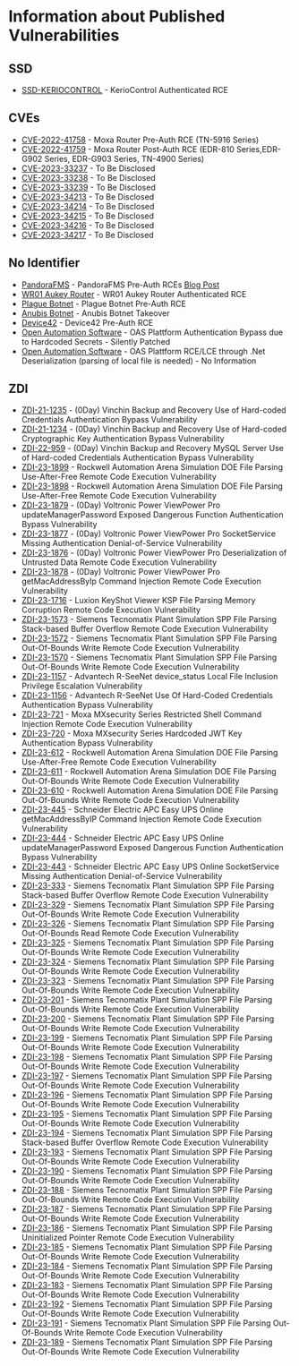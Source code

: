 # Information about Published Vulnerabilities


## SSD

* [SSD-KERIOCONTROL](https://ssd-disclosure.com/ssd-advisory-keriocontrol-remote-code-execution/) - KerioControl Authenticated RCE



## CVEs
* [CVE-2022-41758](https://www.moxa.com/en/support/product-support/security-advisory/multiple-routers-improper-input-validation-vulnerabilities) - Moxa Router Pre-Auth RCE (TN-5916 Series)
* [CVE-2022-41759](https://www.moxa.com/en/support/product-support/security-advisory/multiple-routers-improper-input-validation-vulnerabilities) - Moxa Router Post-Auth RCE (EDR-810 Series,EDR-G902 Series, EDR-G903 Series, TN-4900 Series)
* [CVE-2023-33237](https://cve.mitre.org/cgi-bin/cvename.cgi?name=CVE-2023-33237) - To Be Disclosed
* [CVE-2023-33238](https://cve.mitre.org/cgi-bin/cvename.cgi?name=CVE-2023-33238) - To Be Disclosed
* [CVE-2023-33239](https://cve.mitre.org/cgi-bin/cvename.cgi?name=CVE-2023-33239) - To Be Disclosed
* [CVE-2023-34213](https://cve.mitre.org/cgi-bin/cvename.cgi?name=CVE-2023-34213) - To Be Disclosed
* [CVE-2023-34214](https://cve.mitre.org/cgi-bin/cvename.cgi?name=CVE-2023-34214) - To Be Disclosed
* [CVE-2023-34215](https://cve.mitre.org/cgi-bin/cvename.cgi?name=CVE-2023-34215) - To Be Disclosed
* [CVE-2023-34216](https://cve.mitre.org/cgi-bin/cvename.cgi?name=CVE-2023-34216) - To Be Disclosed
* [CVE-2023-34217](https://cve.mitre.org/cgi-bin/cvename.cgi?name=CVE-2023-34217) - To Be Disclosed


## No Identifier

* [PandoraFMS](https://pandorafms.com/en/release-notes/pandora-fms-ng-766-rrr/) - PandoraFMS Pre-Auth RCEs [Blog Post](https://3sjay.github.io/2023/01/06/pandoraFMS-Pre-Auth-RCE.html)
* [WR01 Aukey Router](https://raw.githubusercontent.com/3sjay/sploits/main/aukey-wr-01-RCE-0day.py) - WR01 Aukey Router Authenticated RCE
* [Plague Botnet](https://3sjay.github.io/2022/04/13/Plauge-Botnet-PreAuth-RCE.html) - Plague Botnet Pre-Auth RCE
* [Anubis Botnet](https://3sjay.github.io/2022/04/14/anubis-botnet-takeover.html) - Anubis Botnet Takeover
* [Device42](https://github.com/3sjay/sploits/blob/main/device42_preauth-rce_poc.py) - Device42 Pre-Auth RCE 
* [Open Automation Software](https://openautomationsoftware.com) - OAS Plattform Authentication Bypass due to Hardcoded Secrets - Silently Patched
* [Open Automation Software](https://openautomationsoftware.com) - OAS Plattform RCE/LCE through .Net Deserialization (parsing of local file is needed) - No Information


## ZDI
- [ZDI-21-1235](https://www.zerodayinitiative.com/advisories/ZDI-21-1235/) - (0Day) Vinchin Backup and Recovery Use of Hard-coded Credentials Authentication Bypass Vulnerability
- [ZDI-21-1234](https://www.zerodayinitiative.com/advisories/ZDI-21-1234/) - (0Day) Vinchin Backup and Recovery Use of Hard-coded Cryptographic Key Authentication Bypass Vulnerability
- [ZDI-22-959](https://www.zerodayinitiative.com/advisories/ZDI-22-959/) - (0Day) Vinchin Backup and Recovery MySQL Server Use of Hard-coded Credentials Authentication Bypass Vulnerability
- [ZDI-23-1899](https://www.zerodayinitiative.com/advisories/ZDI-23-1899/) - Rockwell Automation Arena Simulation DOE File Parsing Use-After-Free Remote Code Execution Vulnerability
- [ZDI-23-1898](https://www.zerodayinitiative.com/advisories/ZDI-23-1898/) - Rockwell Automation Arena Simulation DOE File Parsing Use-After-Free Remote Code Execution Vulnerability
- [ZDI-23-1879](https://www.zerodayinitiative.com/advisories/ZDI-23-1879/) - (0Day) Voltronic Power ViewPower Pro updateManagerPassword Exposed Dangerous Function Authentication Bypass Vulnerability
- [ZDI-23-1877](https://www.zerodayinitiative.com/advisories/ZDI-23-1877/) - (0Day) Voltronic Power ViewPower Pro SocketService Missing Authentication Denial-of-Service Vulnerability
- [ZDI-23-1876](https://www.zerodayinitiative.com/advisories/ZDI-23-1876/) - (0Day) Voltronic Power ViewPower Pro Deserialization of Untrusted Data Remote Code Execution Vulnerability
- [ZDI-23-1878](https://www.zerodayinitiative.com/advisories/ZDI-23-1878/) - (0Day) Voltronic Power ViewPower Pro getMacAddressByIp Command Injection Remote Code Execution Vulnerability
- [ZDI-23-1716](https://www.zerodayinitiative.com/advisories/ZDI-23-1716/) - Luxion KeyShot Viewer KSP File Parsing Memory Corruption Remote Code Execution Vulnerability
- [ZDI-23-1573](https://www.zerodayinitiative.com/advisories/ZDI-23-1573/) - Siemens Tecnomatix Plant Simulation SPP File Parsing Stack-based Buffer Overflow Remote Code Execution Vulnerability
- [ZDI-23-1572](https://www.zerodayinitiative.com/advisories/ZDI-23-1572/) - Siemens Tecnomatix Plant Simulation SPP File Parsing Out-Of-Bounds Write Remote Code Execution Vulnerability
- [ZDI-23-1570](https://www.zerodayinitiative.com/advisories/ZDI-23-1570/) - Siemens Tecnomatix Plant Simulation SPP File Parsing Out-Of-Bounds Write Remote Code Execution Vulnerability
- [ZDI-23-1157](https://www.zerodayinitiative.com/advisories/ZDI-23-1157/) - Advantech R-SeeNet device_status Local File Inclusion Privilege Escalation Vulnerability
- [ZDI-23-1156](https://www.zerodayinitiative.com/advisories/ZDI-23-1156/) - Advantech R-SeeNet Use Of Hard-Coded Credentials Authentication Bypass Vulnerability
- [ZDI-23-721](https://www.zerodayinitiative.com/advisories/ZDI-23-721/) - Moxa MXsecurity Series Restricted Shell Command Injection Remote Code Execution Vulnerability
- [ZDI-23-720](https://www.zerodayinitiative.com/advisories/ZDI-23-720/) - Moxa MXsecurity Series Hardcoded JWT Key Authentication Bypass Vulnerability
- [ZDI-23-612](https://www.zerodayinitiative.com/advisories/ZDI-23-612/) - Rockwell Automation Arena Simulation DOE File Parsing Use-After-Free Remote Code Execution Vulnerability
- [ZDI-23-611](https://www.zerodayinitiative.com/advisories/ZDI-23-611/) - Rockwell Automation Arena Simulation DOE File Parsing Out-Of-Bounds Write Remote Code Execution Vulnerability
- [ZDI-23-610](https://www.zerodayinitiative.com/advisories/ZDI-23-610/) - Rockwell Automation Arena Simulation DOE File Parsing Out-Of-Bounds Write Remote Code Execution Vulnerability
- [ZDI-23-445](https://www.zerodayinitiative.com/advisories/ZDI-23-445/) - Schneider Electric APC Easy UPS Online getMacAddressByIP Command Injection Remote Code Execution Vulnerability
- [ZDI-23-444](https://www.zerodayinitiative.com/advisories/ZDI-23-444/) - Schneider Electric APC Easy UPS Online updateManagerPassword Exposed Dangerous Function Authentication Bypass Vulnerability
- [ZDI-23-443](https://www.zerodayinitiative.com/advisories/ZDI-23-443/) - Schneider Electric APC Easy UPS Online SocketService Missing Authentication Denial-of-Service Vulnerability
- [ZDI-23-333](https://www.zerodayinitiative.com/advisories/ZDI-23-333/) - Siemens Tecnomatix Plant Simulation  SPP File Parsing Stack-based Buffer Overflow Remote Code Execution Vulnerability
- [ZDI-23-329](https://www.zerodayinitiative.com/advisories/ZDI-23-329/) - Siemens Tecnomatix Plant Simulation  SPP File Parsing Out-Of-Bounds Write Remote Code Execution Vulnerability
- [ZDI-23-326](https://www.zerodayinitiative.com/advisories/ZDI-23-326/) - Siemens Tecnomatix Plant Simulation  SPP File Parsing Out-Of-Bounds Read Remote Code Execution Vulnerability
- [ZDI-23-325](https://www.zerodayinitiative.com/advisories/ZDI-23-325/) - Siemens Tecnomatix Plant Simulation  SPP File Parsing Out-Of-Bounds Write Remote Code Execution Vulnerability
- [ZDI-23-324](https://www.zerodayinitiative.com/advisories/ZDI-23-324/) - Siemens Tecnomatix Plant Simulation  SPP File Parsing Out-Of-Bounds Write Remote Code Execution Vulnerability
- [ZDI-23-323](https://www.zerodayinitiative.com/advisories/ZDI-23-323/) - Siemens Tecnomatix Plant Simulation  SPP File Parsing Out-Of-Bounds Write Remote Code Execution Vulnerability
- [ZDI-23-201](https://www.zerodayinitiative.com/advisories/ZDI-23-201/) - Siemens Tecnomatix Plant Simulation  SPP File Parsing Out-Of-Bounds Write Remote Code Execution Vulnerability
- [ZDI-23-200](https://www.zerodayinitiative.com/advisories/ZDI-23-200/) - Siemens Tecnomatix Plant Simulation  SPP File Parsing Out-Of-Bounds Write Remote Code Execution Vulnerability
- [ZDI-23-199](https://www.zerodayinitiative.com/advisories/ZDI-23-199/) - Siemens Tecnomatix Plant Simulation  SPP File Parsing Out-Of-Bounds Write Remote Code Execution Vulnerability
- [ZDI-23-198](https://www.zerodayinitiative.com/advisories/ZDI-23-198/) - Siemens Tecnomatix Plant Simulation  SPP File Parsing Out-Of-Bounds Write Remote Code Execution Vulnerability
- [ZDI-23-197](https://www.zerodayinitiative.com/advisories/ZDI-23-197/) - Siemens Tecnomatix Plant Simulation  SPP File Parsing Out-Of-Bounds Write Remote Code Execution Vulnerability
- [ZDI-23-196](https://www.zerodayinitiative.com/advisories/ZDI-23-196/) - Siemens Tecnomatix Plant Simulation  SPP File Parsing Out-Of-Bounds Write Remote Code Execution Vulnerability
- [ZDI-23-195](https://www.zerodayinitiative.com/advisories/ZDI-23-195/) - Siemens Tecnomatix Plant Simulation  SPP File Parsing Out-Of-Bounds Write Remote Code Execution Vulnerability
- [ZDI-23-194](https://www.zerodayinitiative.com/advisories/ZDI-23-194/) - Siemens Tecnomatix Plant Simulation  SPP File Parsing Stack-based Buffer Overflow Remote Code Execution Vulnerability
- [ZDI-23-193](https://www.zerodayinitiative.com/advisories/ZDI-23-193/) - Siemens Tecnomatix Plant Simulation  SPP File Parsing Out-Of-Bounds Write Remote Code Execution Vulnerability
- [ZDI-23-190](https://www.zerodayinitiative.com/advisories/ZDI-23-190/) - Siemens Tecnomatix Plant Simulation  SPP File Parsing Out-Of-Bounds Write Remote Code Execution Vulnerability
- [ZDI-23-188](https://www.zerodayinitiative.com/advisories/ZDI-23-188/) - Siemens Tecnomatix Plant Simulation  SPP File Parsing Out-Of-Bounds Write Remote Code Execution Vulnerability
- [ZDI-23-187](https://www.zerodayinitiative.com/advisories/ZDI-23-187/) - Siemens Tecnomatix Plant Simulation  SPP File Parsing Out-Of-Bounds Write Remote Code Execution Vulnerability
- [ZDI-23-186](https://www.zerodayinitiative.com/advisories/ZDI-23-186/) - Siemens Tecnomatix Plant Simulation  SPP File Parsing Uninitialized Pointer Remote Code Execution Vulnerability
- [ZDI-23-185](https://www.zerodayinitiative.com/advisories/ZDI-23-185/) - Siemens Tecnomatix Plant Simulation  SPP File Parsing Out-Of-Bounds Write Remote Code Execution Vulnerability
- [ZDI-23-184](https://www.zerodayinitiative.com/advisories/ZDI-23-184/) - Siemens Tecnomatix Plant Simulation  SPP File Parsing Out-Of-Bounds Write Remote Code Execution Vulnerability
- [ZDI-23-183](https://www.zerodayinitiative.com/advisories/ZDI-23-183/) - Siemens Tecnomatix Plant Simulation  SPP File Parsing Out-Of-Bounds Write Remote Code Execution Vulnerability
- [ZDI-23-192](https://www.zerodayinitiative.com/advisories/ZDI-23-192/) - Siemens Tecnomatix Plant Simulation  SPP File Parsing Out-Of-Bounds Write Remote Code Execution Vulnerability
- [ZDI-23-191](https://www.zerodayinitiative.com/advisories/ZDI-23-191/) - Siemens Tecnomatix Plant Simulation  SPP File Parsing Out-Of-Bounds Write Remote Code Execution Vulnerability
- [ZDI-23-189](https://www.zerodayinitiative.com/advisories/ZDI-23-189/) - Siemens Tecnomatix Plant Simulation  SPP File Parsing Out-Of-Bounds Write Remote Code Execution Vulnerability
